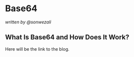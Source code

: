 # Base64 

_written by @sonwezali_

## What Is Base64 and How Does It Work?

Here will be the link to the blog.

